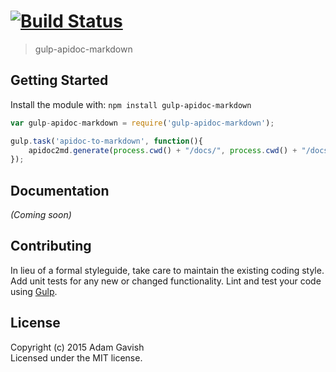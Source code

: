 #  [![Build Status](https://secure.travis-ci.org/agavish/gulp-apidoc-markdown.png?branch=master)](http://travis-ci.org/agavish/gulp-apidoc-markdown)

> gulp-apidoc-markdown


## Getting Started

Install the module with: `npm install gulp-apidoc-markdown`

```js
var gulp-apidoc-markdown = require('gulp-apidoc-markdown');

gulp.task('apidoc-to-markdown', function(){
    apidoc2md.generate(process.cwd() + "/docs/", process.cwd() + "/docs/test.md");
});
```

## Documentation

_(Coming soon)_

## Contributing

In lieu of a formal styleguide, take care to maintain the existing coding style. Add unit tests for any new or changed functionality. Lint and test your code using [Gulp](http://gulpjs.com/).


## License

Copyright (c) 2015 Adam Gavish  
Licensed under the MIT license.
